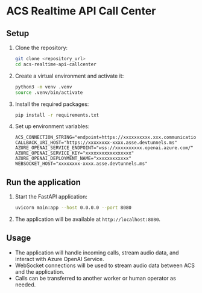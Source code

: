 # ACS Realtime API Call Center

## Setup

1. Clone the repository:
    ```bash
    git clone <repository_url>
    cd acs-realtime-api-callcenter
    ```

2. Create a virtual environment and activate it:
    ```bash
    python3 -m venv .venv
    source .venv/bin/activate
    ```

3. Install the required packages:
    ```bash
    pip install -r requirements.txt
    ```

4. Set up environment variables:
    ```.env
    ACS_CONNECTION_STRING="endpoint=https://xxxxxxxxxx.xxx.communication.azure.com/;accesskey=xxxxxxxxxxxxxxxxxxxxxxxx"
    CALLBACK_URI_HOST="https://xxxxxxxx-xxxx.asse.devtunnels.ms"
    AZURE_OPENAI_SERVICE_ENDPOINT="wss://xxxxxxxxxx.openai.azure.com/"
    AZURE_OPENAI_SERVICE_KEY="xxxxxxxxxxxxxxxxx"
    AZURE_OPENAI_DEPLOYMENT_NAME="xxxxxxxxxxxx"
    WEBSOCKET_HOST="xxxxxxxx-xxxx.asse.devtunnels.ms"
    ```

## Run the application

1. Start the FastAPI application:
    ```bash
    uvicorn main:app --host 0.0.0.0 --port 8080
    ```

2. The application will be available at `http://localhost:8080`.

## Usage

- The application will handle incoming calls, stream audio data, and interact with Azure OpenAI Service.
- WebSocket connections will be used to stream audio data between ACS and the application.
- Calls can be transferred to another worker or human operator as needed.